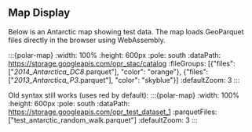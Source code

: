 ## Map Display

Below is an Antarctic map showing test data. The map loads GeoParquet files directly in the browser using WebAssembly. 

 :::{polar-map}
  :width: 100%
  :height: 600px
  :pole: south
  :dataPath: https://storage.googleapis.com/opr_stac/catalog
  :fileGroups: [{"files": ["*2014_Antarctica_DC8*.parquet"], "color": "orange"}, {"files": ["*2013_Antarctica_P3*.parquet"], "color": "skyblue"}]
  :defaultZoom: 3
  :::

  Old syntax still works (uses red by default):
  :::{polar-map}
  :width: 100%
  :height: 600px
  :pole: south
  :dataPath: https://storage.googleapis.com/opr_test_dataset_1
  :parquetFiles: ["test_antarctic_random_walk.parquet"]
  :defaultZoom: 3
  :::
